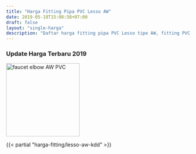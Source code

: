 ```yaml
---
title: "Harga Fitting Pipa PVC Lesso AW"
date: 2019-05-18T15:08:58+07:00
draft: false
layout: "single-harga"
description: "Daftar harga fitting pipa PVC Lesso tipe AW, fitting PVC murah berkualitas."
---
```


### Update Harga Terbaru 2019

<img src="../img/fitting-pvc/faucet-elbow-aw-lesso.png" alt="faucet elbow AW PVC" width="200">

{{< partial "harga-fitting/lesso-aw-kdd" >}}